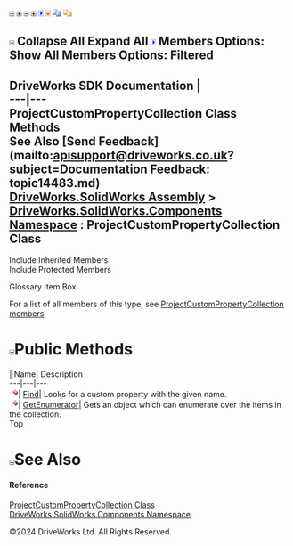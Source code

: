 ![](dotnetimages/collapse.gif) ![](dotnetimages/expand.gif) ![](dotnetimages/collapse.gif) ![](dotnetimages/expand.gif) ![](dotnetimages/drpdown.gif) ![](dotnetimages/drpdown_orange.gif) ![](dotnetimages/copycode.gif) ![](dotnetimages/copycodeHighlight.gif)

![](dotnetimages/collapse.gif) Collapse All Expand All ![](dotnetimages/drpdown.gif) Members Options: Show All  Members Options: Filtered   
---  
DriveWorks SDK Documentation  |   
---|---  
ProjectCustomPropertyCollection Class Methods   
See Also [Send Feedback](mailto:apisupport@driveworks.co.uk?subject=Documentation Feedback: topic14483.md)  
[DriveWorks.SolidWorks Assembly](topic13342.md) > [DriveWorks.SolidWorks.Components Namespace](topic13925.md) : ProjectCustomPropertyCollection Class  
---  
  
Include Inherited Members    
Include Protected Members    


Glossary Item Box

For a list of all members of this type, see [ProjectCustomPropertyCollection members](topic14484.md).

# ![](dotnetimages/collapse.gif)Public Methods

| Name| Description  
---|---|---  
![Public Method](dotnetimages/publicMethod.gif)| [Find](topic14489.md)| Looks for a custom property with the given name.   
![Public Method](dotnetimages/publicMethod.gif)| [GetEnumerator](topic14490.md)| Gets an object which can enumerate over the items in the collection.   
Top

# ![](dotnetimages/collapse.gif)See Also

#### Reference

[ProjectCustomPropertyCollection Class](topic14483.md)   
[DriveWorks.SolidWorks.Components Namespace](topic13925.md)

©2024 DriveWorks Ltd. All Rights Reserved.
